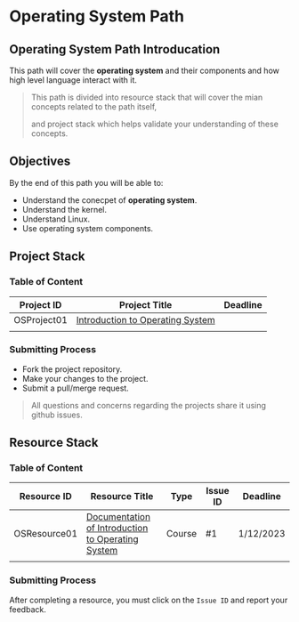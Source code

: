 # Operating System Path

## Operating System Path Introducation

This path will cover the **operating system** and their components and how high level language interact with it.

> This path is divided into resource stack that will cover the mian concepts related to the path itself,
>
> and project stack which helps validate your understanding of these concepts.

## Objectives

By the end of this path you will be able to:

* Understand the conecpet of **operating system**.
* Understand the kernel.
* Understand Linux.
* Use operating system components.

## Project Stack

### Table of Content


| Project ID  | Project Title                                                                         | Deadline |
| ----------- | ------------------------------------------------------------------------------------- | -------- |
| OSProject01 | [Introduction to Operating System](https://github.com/malekcoders/Introduction-to-OS) |          |
|             |                                                                                       |          |

### Submitting Process

* Fork the project repository.
* Make your changes to the project.
* Submit a pull/merge request.

> All questions and concerns regarding the projects share it using github issues.

## Resource Stack

### Table of Content


| Resource ID  | Resource Title                                                                                                                                                                                                                                                                                                                     | Type   | Issue ID | Deadline  |
| ------------ | ---------------------------------------------------------------------------------------------------------------------------------------------------------------------------------------------------------------------------------------------------------------------------------------------------------------------------------- | ------ | -------- | --------- |
| OSResource01 | [Documentation of Introduction to Operating System](https://eng.libretexts.org/Courses/Delta_College/Introduction_to_Operating_Systems/02%3A_The_Basics_-_An_Overview/2.01%3A_Introduction_to_Operating_Systems#:~:text=of%20Operating%20system-,Introduction%20to%20Operating%20System,a%20convenient%20and%20efficient%20manner) | Course | #1       | 1/12/2023 |
|              |                                                                                                                                                                                                                                                                                                                                    |        |          |           |

### Submitting Process

After completing a resource, you must click on the `Issue ID` and report your feedback.
